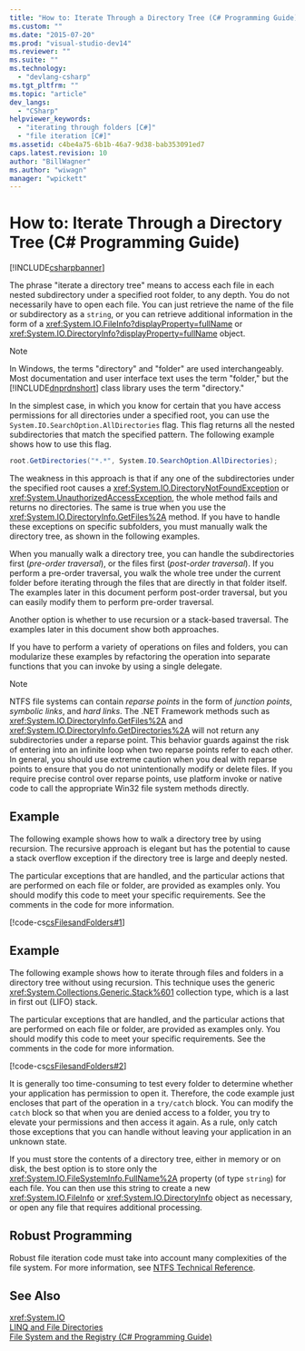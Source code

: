 ```yaml
---
title: "How to: Iterate Through a Directory Tree (C# Programming Guide) | Microsoft Docs"
ms.custom: ""
ms.date: "2015-07-20"
ms.prod: "visual-studio-dev14"
ms.reviewer: ""
ms.suite: ""
ms.technology: 
  - "devlang-csharp"
ms.tgt_pltfrm: ""
ms.topic: "article"
dev_langs: 
  - "CSharp"
helpviewer_keywords: 
  - "iterating through folders [C#]"
  - "file iteration [C#]"
ms.assetid: c4be4a75-6b1b-46a7-9d38-bab353091ed7
caps.latest.revision: 10
author: "BillWagner"
ms.author: "wiwagn"
manager: "wpickett"
---
```

# How to: Iterate Through a Directory Tree (C# Programming Guide)
[!INCLUDE[csharpbanner](../../../csharp/includes/csharpbanner.md)]

The phrase "iterate a directory tree" means to access each file in each nested subdirectory under a specified root folder, to any depth. You do not necessarily have to open each file. You can just retrieve the name of the file or subdirectory as a `string`, or you can retrieve additional information in the form of a <xref:System.IO.FileInfo?displayProperty=fullName> or <xref:System.IO.DirectoryInfo?displayProperty=fullName> object.  
  
> [!NOTE]
>  In Windows, the terms "directory" and "folder" are used interchangeably. Most documentation and user interface text uses the term "folder," but the [!INCLUDE[dnprdnshort](../../../csharp/getting-started/includes/dnprdnshort-md.md)] class library uses the term "directory."  
  
 In the simplest case, in which you know for certain that you have access permissions for all directories under a specified root, you can use the `System.IO.SearchOption.AllDirectories` flag. This flag returns all the nested subdirectories that match the specified pattern. The following example shows how to use this flag.  
  
```c#  
root.GetDirectories("*.*", System.IO.SearchOption.AllDirectories);  
```  
  
 The weakness in this approach is that if any one of the subdirectories under the specified root causes a <xref:System.IO.DirectoryNotFoundException> or <xref:System.UnauthorizedAccessException>, the whole method fails and returns no directories. The same is true when you use the <xref:System.IO.DirectoryInfo.GetFiles%2A> method. If you have to handle these exceptions on specific subfolders, you must manually walk the directory tree, as shown in the following examples.  
  
 When you manually walk a directory tree, you can handle the subdirectories first (*pre-order traversal*), or the files first (*post-order traversal*). If you perform a pre-order traversal, you walk the whole tree under the current folder before iterating through the files that are directly in that folder itself. The examples later in this document perform post-order traversal, but you can easily modify them to perform pre-order traversal.  
  
 Another option is whether to use recursion or a stack-based traversal. The examples later in this document show both approaches.  
  
 If you have to perform a variety of operations on files and folders, you can modularize these examples by refactoring the operation into separate functions that you can invoke by using a single delegate.  
  
> [!NOTE]
>  NTFS file systems can contain *reparse points* in the form of *junction points*, *symbolic links*, and *hard links*. The .NET Framework methods such as <xref:System.IO.DirectoryInfo.GetFiles%2A> and <xref:System.IO.DirectoryInfo.GetDirectories%2A> will not return any subdirectories under a reparse point. This behavior guards against the risk of entering into an infinite loop when two reparse points refer to each other. In general, you should use extreme caution when you deal with reparse points to ensure that you do not unintentionally modify or delete files. If you require precise control over reparse points, use platform invoke or native code to call the appropriate Win32 file system methods directly.  
  
## Example  
 The following example shows how to walk a directory tree by using recursion. The recursive approach is elegant but has the potential to cause a stack overflow exception if the directory tree is large and deeply nested.  
  
 The particular exceptions that are handled, and the particular actions that are performed on each file or folder, are provided as examples only. You should modify this code to meet your specific requirements. See the comments in the code for more information.  
  
 [!code-cs[csFilesandFolders#1](../../../csharp/programming-guide/file-system/codesnippet/csharp/csFilesFolders/FileIteration.cs#1)]  
  
## Example  
 The following example shows how to iterate through files and folders in a directory tree without using recursion. This technique uses the generic <xref:System.Collections.Generic.Stack%601> collection type, which is a last in first out (LIFO) stack.  
  
 The particular exceptions that are handled, and the particular actions that are performed on each file or folder, are provided as examples only. You should modify this code to meet your specific requirements. See the comments in the code for more information.  
  
 [!code-cs[csFilesandFolders#2](../../../csharp/programming-guide/file-system/codesnippet/csharp/csFilesFolders/FileIteration.cs#2)]  
  
 It is generally too time-consuming to test every folder to determine whether your application has permission to open it. Therefore, the code example just encloses that part of the operation in a `try/catch` block. You can modify the `catch` block so that when you are denied access to a folder, you try to elevate your permissions and then access it again. As a rule, only catch those exceptions that you can handle without leaving your application in an unknown state.  
  
 If you must store the contents of a directory tree, either in memory or on disk, the best option is to store only the <xref:System.IO.FileSystemInfo.FullName%2A> property (of type `string`) for each file. You can then use this string to create a new <xref:System.IO.FileInfo> or <xref:System.IO.DirectoryInfo> object as necessary, or open any file that requires additional processing.  
  
## Robust Programming  
 Robust file iteration code must take into account many complexities of the file system. For more information, see [NTFS Technical Reference](http://go.microsoft.com/fwlink/?LinkId=79488).  
  
## See Also  
 <xref:System.IO>   
 [LINQ and File Directories](../Topic/LINQ%20and%20File%20Directories.md)   
 [File System and the Registry (C# Programming Guide)](../../../csharp/programming-guide/file-system/file-system-and-the-registry.md)